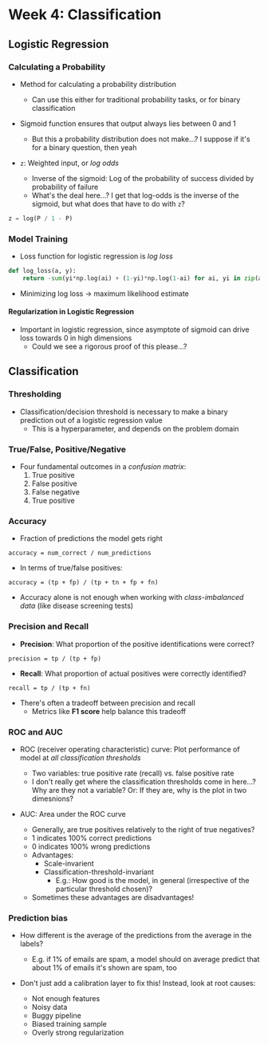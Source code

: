 # Week 4: Classification

## Logistic Regression

### Calculating a Probability

- Method for calculating a probability distribution
    - Can use this either for traditional probability tasks, or for
      binary classification

- Sigmoid function ensures that output always lies between 0 and 1
    - But this a probability distribution does not make...? I suppose  if it's
      for a binary question, then yeah

- `z`: Weighted input, or _log odds_
    - Inverse of the sigmoid: Log of the probability of success divided by
      probability of failure
    - What's the deal here...? I get that log-odds is the inverse of the
      sigmoid, but what does that have to do with `z`?

```python
z = log(P / 1 - P)
```

### Model Training

- Loss function for logistic regression is _log loss_

```python
def log_loss(a, y):
    return -sum(yi*np.log(ai) + (1-yi)*np.log(1-ai) for ai, yi in zip(a, y))
```

- Minimizing log loss -> maximum likelihood estimate

#### Regularization in Logistic Regression

- Important in logistic regression, since asymptote of sigmoid can drive loss
  towards 0 in high dimensions
    - Could we see a rigorous proof of this please...?

## Classification

### Thresholding

- Classification/decision threshold is necessary to make a binary prediction out
  of a logistic regression value
    - This is a hyperparameter, and depends on the problem domain

### True/False, Positive/Negative

- Four fundamental outcomes in a _confusion matrix_:
    1. True positive
    2. False positive
    3. False negative
    4. True positive

### Accuracy

- Fraction of predictions the model gets right

```
accuracy = num_correct / num_predictions
```

- In terms of true/false positives:

```
accuracy = (tp + fp) / (tp + tn + fp + fn)
```

- Accuracy alone is not enough when working with _class-imbalanced data_ (like
  disease screening tests)

### Precision and Recall

- **Precision**: What proportion of the positive identifications were correct?

```
precision = tp / (tp + fp)
```

- **Recall**: What proportion of actual positives were correctly identified?

```
recall = tp / (tp + fn)
```

- There's often a tradeoff between precision and recall
    - Metrics like **F1 score** help balance this tradeoff

### ROC and AUC

- ROC (receiver operating characteristic) curve: Plot performance of model at
  _all classification thresholds_
    - Two variables: true positive rate (recall) vs. false positive rate
    - I don't really get where the classification thresholds come in here...?
      Why are they not a variable? Or: If they are, why is the plot in two
      dimesnions?

- AUC: Area under the ROC curve
    - Generally, are true positives relatively to the right of true negatives?
    - 1 indicates 100% correct predictions
    - 0 indicates 100% wrong predictions
    - Advantages:
        - Scale-invarient
        - Classification-threshold-invariant
            - E.g.: How good is the model, in general (irrespective of the
              particular threshold chosen)?
    - Sometimes these advantages are disadvantages!

### Prediction bias

- How different is the average of the predictions from the average in the
  labels?
    - E.g. if 1% of emails are spam, a model should on average predict that
      about 1% of emails it's shown are spam, too

- Don't just add a calibration layer to fix this! Instead, look at root causes:
    - Not enough features
    - Noisy data
    - Buggy pipeline
    - Biased training sample
    - Overly strong regularization
